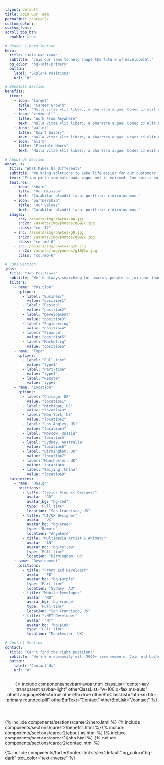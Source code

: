 ```yaml
---
layout: default
title: Join Our Team
permalink: /career2/
custom_color:
custom_font: 
scroll_top_btn:
  enable: true

# Header / Hero Section
hero:
  title: "Join Our Team"
  subtitle: "Join our team to help shape the future of development."
  bg_color: "bg-soft-primary"
  button:
    label: "Explore Positions"
    url: "#"

# Benefits Section
benefits:
  items:
    - icon: "target"
      title: "Career Growth"
      text: "Nulla vitae elit libero, a pharetra augue. Donec id elit non mi porta gravida at eget metus cras justo."
    - icon: "videocall"
      title: "Work From Anywhere"
      text: "Nulla vitae elit libero, a pharetra augue. Donec id elit non mi porta gravida at eget metus cras justo."
    - icon: "wallet"
      title: "Smart Salary"
      text: "Nulla vitae elit libero, a pharetra augue. Donec id elit non mi porta gravida at eget metus cras justo."
    - icon: "alarm"
      title: "Flexible Hours"
      text: "Nulla vitae elit libero, a pharetra augue. Donec id elit non mi porta gravida at eget metus cras justo."

# About Us Section
about_us:
  title: "What Makes Us Different?"
  subtitle: "We bring solutions to make life easier for our customers."
  text: "Etiam porta sem malesuada magna mollis euismod. Cum sociis natoque penatibus et magnis dis parturient montes, nascetur ridiculus mus. Nulla vitae elit libero, a pharetra augue. Etiam porta sem malesuada magna mollis euismod. Cras justo odio, dapibus ac facilisis in, egestas eget quam. Maecenas sed."
  features:
    - icon: "share"
      title: "Our Mission"
      text: "Curabitur blandit lacus porttitor ridiculus mus."
    - icon: "partnership"
      title: "Our Values"
      text: "Curabitur blandit lacus porttitor ridiculus mus."
  images:
    - src: /assets/img/photos/g8.jpg
      src2x: /assets/img/photos/g8@2x.jpg
      class: "col-12"
    - src: /assets/img/photos/g9.jpg
      src2x: /assets/img/photos/g9@2x.jpg
      class: "col-md-6"
    - src: /assets/img/photos/g10.jpg
      src2x: /assets/img/photos/g10@2x.jpg
      class: "col-md-6"

# Jobs Section
jobs:
  title: "Job Positions"
  subtitle: "We're always searching for amazing people to join our team. Take a look at our current openings."
  filters:
    - name: "Position"
      options:
        - label: "Business"
          value: "position1"
        - label: "Design" 
          value: "position2"
        - label: "Development"
          value: "position3"
        - label: "Engineering"
          value: "position4"
        - label: "Finance"
          value: "position5"
        - label: "Marketing"
          value: "position6"
    - name: "Type"
      options:
        - label: "Full-time"
          value: "type1"
        - label: "Part-time"
          value: "type3"
        - label: "Remote"
          value: "type4"
    - name: "Location"
      options:
        - label: "Chicago, US"
          value: "location1"
        - label: "Michigan, US"
          value: "location3"
        - label: "New York, US"
          value: "location2"
        - label: "Los Angles, US"
          value: "location4"
        - label: "Moscow, Russia"
          value: "location5"
        - label: "Sydney, Australia"
          value: "location6"
        - label: "Birmingham, UK"
          value: "location7"
        - label: "Manchester, UK"
          value: "location8"
        - label: "Beijing, China"
          value: "location9"
  categories:
    - name: "Design"
      positions:
        - title: "Senior Graphic Designer"
          avatar: "GD"
          avatar_bg: "bg-red"
          type: "Full time"
          location: "San Francisco, US"
        - title: "UI/UX Designer"
          avatar: "UX"
          avatar_bg: "bg-green"
          type: "Remote"
          location: "Anywhere"
        - title: "Multimedia Artist & Animator"
          avatar: "AN"
          avatar_bg: "bg-yellow"
          type: "Full time"
          location: "Birmingham, UK"
    - name: "Development"
      positions:
        - title: "Front End Developer"
          avatar: "FE"
          avatar_bg: "bg-purple"
          type: "Part time"
          location: "Sydney, AU"
        - title: "Mobile Developer"
          avatar: "MD"
          avatar_bg: "bg-orange"
          type: "Full-time"
          location: "San Francisco, US"
        - title: ".NET Developer"
          avatar: "NT"
          avatar_bg: "bg-pink"
          type: "Full time"
          location: "Manchester, UK"

# Contact Section
contact:
  title: "Can't find the right position?"
  subtitle: "We are a community with 5000+ team members. Join and build the future with us."
  button:
    label: "Contact Us"
    url: "#"
---
```

<div class="content-wrapper">
<header class="wrapper bg-soft-primary">
{% include components/navbar/navbar.html 
    classList="center-nav transparent navbar-light"
    otherClassList="w-100 d-flex ms-auto"
    otherLanguageSelect=true
    otherBtn=true
    otherBtnClassList="btn-sm btn-primary rounded-pill"
    otherBtnText="Contact"
    otherBtnLink="/contact"
%}
</header>
<!-- /header -->

{% include components/sections/career2/hero.html %}
{% include components/sections/career2/benefits.html %}
{% include components/sections/career2/about-us.html %}
{% include components/sections/career2/jobs.html %}
{% include components/sections/career2/contact.html %}

{% include components/footer/footer.html 
  style="default"
  bg_color="bg-dark"
  text_color="text-inverse"
%}
</div>
